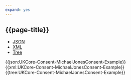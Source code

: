 ```yaml
---
expand: yes
---
```


## {{page-title}}

<div class="nhsd-!t-margin-bottom-6">
  <ul class="nav nav-tabs" role="tablist">
        <li role="presentation" class="active">
            <a href="#JSON-C-MJC-E" role="tab" data-toggle="tab">JSON</a>
        </li>
         <li role="presentation">
            <a href="#XML-C-MJC-E" role="tab" data-toggle="tab">XML</a>
        </li>
        <li role="presentation">
            <a href="#Tree-C-MJC-E" role="tab" data-toggle="tab">Tree</a>
        </li>
  </ul>
    
  <div class="tab-content snippet">
    <div id="JSON-C-MJC-E" role="tabpanel" class="tab-pane active">
{{json:UKCore-Consent-MichaelJonesConsent-Example}}
    </div>
    <div id="XML-C-MJC-E" role="tabpanel" class="tab-pane">
{{xml:UKCore-Consent-MichaelJonesConsent-Example}}
    </div>
    <div id="Tree-C-MJC-E" role="tabpanel" class="tab-pane">
{{tree:UKCore-Consent-MichaelJonesConsent-Example}}
    </div>
  </div>
</div>
